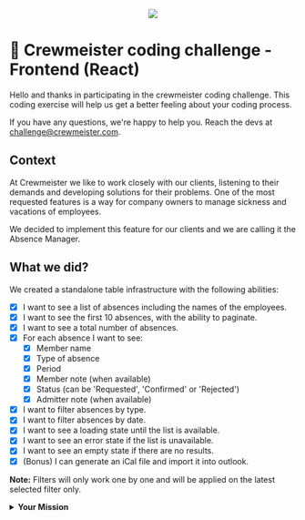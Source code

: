 <p align="center">
  <img src="https://crewmeister.com/images/logo_crewmeister_without_text.svg" />
</p>

# 🚀 Crewmeister coding challenge - Frontend (React)

Hello and thanks in participating in the crewmeister coding challenge. This
coding exercise will help us get a better feeling about your coding process.

If you have any questions, we're happy to help you. Reach the devs at
challenge@crewmeister.com.

## Context

At Crewmeister we like to work closely with our clients, listening to their
demands and developing solutions for their problems. One of the most requested
features is a way for company owners to manage sickness and vacations of
employees.

We decided to implement this feature for our clients and we are calling it the
Absence Manager.

## What we did?

We created a standalone table infrastructure with the following abilities:

- [x] I want to see a list of absences including the names of the employees.
- [x] I want to see the first 10 absences, with the ability to paginate.
- [x] I want to see a total number of absences.
- [x] For each absence I want to see:
  - [x] Member name
  - [x] Type of absence
  - [x] Period
  - [x] Member note (when available)
  - [x] Status (can be 'Requested', 'Confirmed' or 'Rejected')
  - [x] Admitter note (when available)
- [x] I want to filter absences by type.
- [x] I want to filter absences by date.
- [x] I want to see a loading state until the list is available.
- [x] I want to see an error state if the list is unavailable.
- [x] I want to see an empty state if there are no results.
- [x] (Bonus) I can generate an iCal file and import it into outlook.

**Note:** Filters will only work one by one and will be applied on the latest
selected filter only.

<details>
  <summary>
    <b>Your Mission</b>
  </summary>

Create the React application that satisfies all must-have requirements above,
plus any nice-to-have requirements you wish to include.

We provided a couple of JSON files with the mock data necessary to implement the
screens, you can use the files straight into the frontend or create a small API
(bonus), it's your choice.

You can use any boilerplate/approach you prefer (nextjs, create react app, ...),
but try to keep it simple. We encourage you to use your favorite tools and
packages to build a solid React application.

You can assume that you do not have to support legacy browsers. Feel free to use
modern features such as **fetch** or **flexbox**.

(bonus) Host the website on the service of your choice (Heroku, AWS, GCloud,
...).

Optional: build the project and deploy (ie make it available as a static
project) on Github Pages, otherwise please provide detailed instructions on how
to start the project locally.

## Tech Requirements

- React
- Tests: Jest + react-testing-library / enzyme
- Code Linter
- Redux is a plus.
- Typescript is a plus.
- CSSinJS is a plus: styled-components, styled-system, ...

## Instructions

- Clone this repo.
- The challenge is on!
- Build a performant, clean and well-structured solution.
- Commit early and often. We want to be able to check your progress.
- Include a README with instructions on how to run your project.
- Please complete your working solution within 7 days of receiving this
  challenge.
- Whenever you're done please deliver the project following the instructions
  below.

We'll review your submission as soon as possible. Key-points we're going to
review:

- Naming (files, functions, components, ...).
- Tests.
- Code structure, readability, performance and consistency.
- function lengths.
- Commits + commit messages.
- Clean code.
- Good documentation and README instructions.

An essential part of the challenge is also coming up with your own solutions and
making reasonable assumptions about the implementation of the acceptance
criteria.

## Project delivery instructions

To submit the project for evaluation please follow the steps below:

- Create a **public** repo on your personal Github.
- Add the new repo as a _remote_ on your local repo.
- Push your code to your new remote repo.
- Send us the link! The e-mail is: challenge@crewmeister.com

## That's it!

Happy coding!

<img src="https://user-images.githubusercontent.com/5693916/30273942-84252588-96fb-11e7-9420-5516b92cb1f7.gif" data-canonical-src="https://user-images.githubusercontent.com/5693916/30273942-84252588-96fb-11e7-9420-5516b92cb1f7.gif" width="150" height="150" />
</details>
